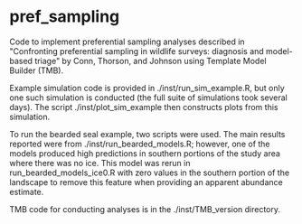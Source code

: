 pref_sampling
===========

Code to implement preferential sampling analyses described in "Confronting preferential sampling in wildlife surveys: diagnosis and model-based triage" by Conn, Thorson, and Johnson using Template Model Builder (TMB).

Example simulation code is provided in ./inst/run_sim_example.R, but only one such simulation is conducted (the full suite of simulations took several days).  The script ./inst/plot_sim_example then constructs plots from this simulation.

To run the bearded seal example, two scripts were used.  The main results reported were from ./inst/run_bearded_models.R; however, one of the models produced high predictions in southern portions of the study area where there was no ice.  This model was rerun in run_bearded_models_ice0.R with zero values in the southern portion of the landscape to remove this feature when providing an apparent abundance estimate.  

TMB code for conducting analyses is in the ./inst/TMB_version directory.






